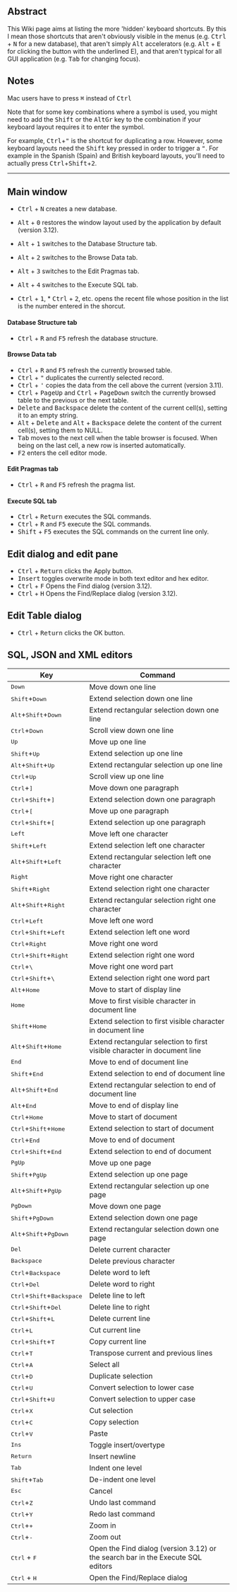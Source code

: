 ## Abstract
This Wiki page aims at listing the more 'hidden' keyboard shortcuts. By this I mean those shortcuts that aren't obviously visible in the menus (e.g. <kbd>Ctrl</kbd> + <kbd>N</kbd> for a new database), that aren't simply <kbd>Alt</kbd> accelerators (e.g. <kbd>Alt</kbd> + <kbd>E</kbd> for clicking the button with the underlined E), and that aren't typical for all GUI application (e.g. <kbd>Tab</kbd> for changing focus).

## Notes
Mac users have to press <kbd>⌘</kbd> instead of <kbd>Ctrl</kbd>

Note that for some key combinations where a symbol is used, you might need to add the <kbd>Shift</kbd> or the <kbd>AltGr</kbd> key to the combination if your keyboard layout requires it to enter the symbol.

For example, <kbd>Ctrl</kbd>+<kbd>"</kbd> is the shortcut for duplicating a row. However, some keyboard layouts need the <kbd>Shift</kbd> key pressed in order to trigger a <kbd>"</kbd>. For example in the Spanish (Spain) and British keyboard layouts, you'll need to actually press <kbd>Ctrl</kbd>+<kbd>Shift</kbd>+<kbd>2</kbd>.

---
## Main window

* <kbd>Ctrl</kbd> + <kbd>N</kbd> creates a new database.

* <kbd>Alt</kbd> + <kbd>0</kbd> restores the window layout used by the application by default (version 3.12).
* <kbd>Alt</kbd> + <kbd>1</kbd> switches to the Database Structure tab.
* <kbd>Alt</kbd> + <kbd>2</kbd> switches to the Browse Data tab.
* <kbd>Alt</kbd> + <kbd>3</kbd> switches to the Edit Pragmas tab.
* <kbd>Alt</kbd> + <kbd>4</kbd> switches to the Execute SQL tab.

* <kbd>Ctrl</kbd> + <kbd>1</kbd>, * <kbd>Ctrl</kbd> + <kbd>2</kbd>, etc. opens the recent file whose position in the list is the number entered in the shorcut.

#### Database Structure tab
* <kbd>Ctrl</kbd> + <kbd>R</kbd> and <kbd>F5</kbd> refresh the database structure.

#### Browse Data tab
* <kbd>Ctrl</kbd> + <kbd>R</kbd> and <kbd>F5</kbd> refresh the currently browsed table.
* <kbd>Ctrl</kbd> + <kbd>"</kbd> duplicates the currently selected record.
* <kbd>Ctrl</kbd> + <kbd>'</kbd> copies the data from the cell above the current (version 3.11).
* <kbd>Ctrl</kbd> + <kbd>PageUp</kbd> and <kbd>Ctrl</kbd> + <kbd>PageDown</kbd> switch the currently browsed table to the previous or the next table.
* <kbd>Delete</kbd> and <kbd>Backspace</kbd> delete the content of the current cell(s), setting it to an empty string.
* <kbd>Alt</kbd> + <kbd>Delete</kbd> and <kbd>Alt</kbd> + <kbd>Backspace</kbd> delete the content of the current cell(s), setting them to NULL.
* <kbd>Tab</kbd> moves to the next cell when the table browser is focused. When being on the last cell, a new row is inserted automatically.
* <kbd>F2</kbd> enters the cell editor mode.

#### Edit Pragmas tab
* <kbd>Ctrl</kbd> + <kbd>R</kbd> and <kbd>F5</kbd> refresh the pragma list.

#### Execute SQL tab
* <kbd>Ctrl</kbd> + <kbd>Return</kbd> executes the SQL commands.
* <kbd>Ctrl</kbd> + <kbd>R</kbd> and <kbd>F5</kbd> execute the SQL commands.
* <kbd>Shift</kbd> + <kbd>F5</kbd> executes the SQL commands on the current line only.

## Edit dialog and edit pane
* <kbd>Ctrl</kbd> + <kbd>Return</kbd> clicks the Apply button.
* <kbd>Insert</kbd> toggles overwrite mode in both text editor and hex editor.
* <kbd>Ctrl</kbd> + <kbd>F</kbd> Opens the Find dialog (version 3.12).
* <kbd>Ctrl</kbd> + <kbd>H</kbd> Opens the Find/Replace dialog (version 3.12).

## Edit Table dialog
* <kbd>Ctrl</kbd> + <kbd>Return</kbd> clicks the OK button.

## SQL, JSON and XML editors
Key | Command
----|----
<kbd>Down</kbd>	|	Move down one line
<kbd>Shift</kbd>+<kbd>Down</kbd>	|	Extend selection down one line
<kbd>Alt</kbd>+<kbd>Shift</kbd>+<kbd>Down</kbd>	|	Extend rectangular selection down one line
<kbd>Ctrl</kbd>+<kbd>Down</kbd>	|	Scroll view down one line
<kbd>Up</kbd>	|	Move up one line
<kbd>Shift</kbd>+<kbd>Up</kbd>	|	Extend selection up one line
<kbd>Alt</kbd>+<kbd>Shift</kbd>+<kbd>Up</kbd>	|	Extend rectangular selection up one line
<kbd>Ctrl</kbd>+<kbd>Up</kbd>	|	Scroll view up one line
<kbd>Ctrl</kbd>+<kbd>]</kbd>	|	Move down one paragraph
<kbd>Ctrl</kbd>+<kbd>Shift</kbd>+<kbd>]</kbd>	|	Extend selection down one paragraph
<kbd>Ctrl</kbd>+<kbd>[</kbd>	|	Move up one paragraph
<kbd>Ctrl</kbd>+<kbd>Shift</kbd>+<kbd>[</kbd>	|	Extend selection up one paragraph
<kbd>Left</kbd>	|	Move left one character
<kbd>Shift</kbd>+<kbd>Left</kbd>	|	Extend selection left one character
<kbd>Alt</kbd>+<kbd>Shift</kbd>+<kbd>Left</kbd>	|	Extend rectangular selection left one character
<kbd>Right</kbd>	|	Move right one character
<kbd>Shift</kbd>+<kbd>Right</kbd>	|	Extend selection right one character
<kbd>Alt</kbd>+<kbd>Shift</kbd>+<kbd>Right</kbd>	|	Extend rectangular selection right one character
<kbd>Ctrl</kbd>+<kbd>Left</kbd>	|	Move left one word
<kbd>Ctrl</kbd>+<kbd>Shift</kbd>+<kbd>Left</kbd>	|	Extend selection left one word
<kbd>Ctrl</kbd>+<kbd>Right</kbd>	|	Move right one word
<kbd>Ctrl</kbd>+<kbd>Shift</kbd>+<kbd>Right</kbd>	|	Extend selection right one word
<kbd>Ctrl</kbd>+<kbd>\\</kbd>		|	Move right one word part
<kbd>Ctrl</kbd>+<kbd>Shift</kbd>+<kbd>\\</kbd>	|	Extend selection right one word part
<kbd>Alt</kbd>+<kbd>Home</kbd>	|	Move to start of display line
<kbd>Home</kbd>	|	Move to first visible character in document line
<kbd>Shift</kbd>+<kbd>Home</kbd>	|	Extend selection to first visible character in document line
<kbd>Alt</kbd>+<kbd>Shift</kbd>+<kbd>Home</kbd>	|	Extend rectangular selection to first visible character in document line
<kbd>End</kbd>	|	Move to end of document line
<kbd>Shift</kbd>+<kbd>End</kbd>	|	Extend selection to end of document line
<kbd>Alt</kbd>+<kbd>Shift</kbd>+<kbd>End</kbd>	|	Extend rectangular selection to end of document line
<kbd>Alt</kbd>+<kbd>End</kbd>	|	Move to end of display line
<kbd>Ctrl</kbd>+<kbd>Home</kbd>	|	Move to start of document
<kbd>Ctrl</kbd>+<kbd>Shift</kbd>+<kbd>Home</kbd>	|	Extend selection to start of document
<kbd>Ctrl</kbd>+<kbd>End</kbd>	|	Move to end of document
<kbd>Ctrl</kbd>+<kbd>Shift</kbd>+<kbd>End</kbd>	|	Extend selection to end of document
<kbd>PgUp</kbd>	|	Move up one page
<kbd>Shift</kbd>+<kbd>PgUp</kbd>	|	Extend selection up one page
<kbd>Alt</kbd>+<kbd>Shift</kbd>+<kbd>PgUp</kbd>	|	Extend rectangular selection up one page
<kbd>PgDown</kbd>	|	Move down one page
<kbd>Shift</kbd>+<kbd>PgDown</kbd>	|	Extend selection down one page
<kbd>Alt</kbd>+<kbd>Shift</kbd>+<kbd>PgDown</kbd>	|	Extend rectangular selection down one page
<kbd>Del</kbd>	|	Delete current character
<kbd>Backspace</kbd>	|	Delete previous character
<kbd>Ctrl</kbd>+<kbd>Backspace</kbd>	|	Delete word to left
<kbd>Ctrl</kbd>+<kbd>Del</kbd>	|	Delete word to right
<kbd>Ctrl</kbd>+<kbd>Shift</kbd>+<kbd>Backspace</kbd>	|	Delete line to left
<kbd>Ctrl</kbd>+<kbd>Shift</kbd>+<kbd>Del</kbd>	|	Delete line to right
<kbd>Ctrl</kbd>+<kbd>Shift</kbd>+<kbd>L</kbd>	|	Delete current line
<kbd>Ctrl</kbd>+<kbd>L</kbd>	|	Cut current line
<kbd>Ctrl</kbd>+<kbd>Shift</kbd>+<kbd>T</kbd>	|	Copy current line
<kbd>Ctrl</kbd>+<kbd>T</kbd>	|	Transpose current and previous lines
<kbd>Ctrl</kbd>+<kbd>A</kbd>	|	Select all
<kbd>Ctrl</kbd>+<kbd>D</kbd>	|	Duplicate selection
<kbd>Ctrl</kbd>+<kbd>U</kbd>	|	Convert selection to lower case
<kbd>Ctrl</kbd>+<kbd>Shift</kbd>+<kbd>U</kbd>	|	Convert selection to upper case
<kbd>Ctrl</kbd>+<kbd>X</kbd>	|	Cut selection
<kbd>Ctrl</kbd>+<kbd>C</kbd>	|	Copy selection
<kbd>Ctrl</kbd>+<kbd>V</kbd>	|	Paste
<kbd>Ins</kbd>	|	Toggle insert/overtype
<kbd>Return</kbd>	|	Insert newline
<kbd>Tab</kbd>	|	Indent one level
<kbd>Shift</kbd>+<kbd>Tab</kbd>	|	De-indent one level
<kbd>Esc</kbd>	|	Cancel
<kbd>Ctrl</kbd>+<kbd>Z</kbd>	|	Undo last command
<kbd>Ctrl</kbd>+<kbd>Y</kbd>	|	Redo last command
<kbd>Ctrl</kbd>+<kbd>+</kbd>	|	Zoom in
<kbd>Ctrl</kbd>+<kbd>-</kbd>	|	Zoom out
<kbd>Ctrl</kbd> + <kbd>F</kbd>	|	Open the Find dialog (version 3.12) or the search bar in the Execute SQL editors
<kbd>Ctrl</kbd> + <kbd>H</kbd>	|	Open the Find/Replace dialog
